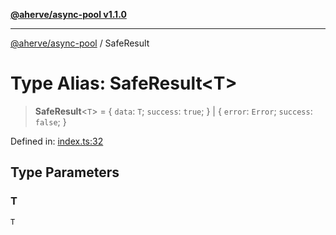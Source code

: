 [**@aherve/async-pool v1.1.0**](../README.md)

***

[@aherve/async-pool](../globals.md) / SafeResult

# Type Alias: SafeResult\<T\>

> **SafeResult**\<`T`\> = \{ `data`: `T`; `success`: `true`; \} \| \{ `error`: `Error`; `success`: `false`; \}

Defined in: [index.ts:32](https://github.com/aherve/async-queue/blob/bdeca7c9127a7fe5b6d0269f93a19d9920662c87/src/index.ts#L32)

## Type Parameters

### T

`T`
